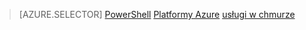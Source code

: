 > [AZURE.SELECTOR]
[PowerShell](load-balancer-get-started-ilb-classic-ps.md)
[Platformy Azure](load-balancer-get-started-ilb-classic-cli.md)
[usługi w chmurze](load-balancer-get-started-ilb-classic-cloud.md)